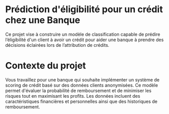 # Prédiction d'éligibilité pour un crédit chez une Banque
Ce projet vise à construire un modèle de classification capable de prédire l’éligibilité d'un client à avoir un crédit pour aider une banque à prendre des décisions éclairées lors de l’attribution de crédits.

# Contexte du projet
Vous travaillez pour une banque qui souhaite implémenter un système de scoring de crédit basé sur des données clients anonymisées. Ce modèle permet d'évaluer la probabilité de remboursement et de minimiser les risques tout en maximisant les profits. Les données incluent des caractéristiques financières et personnelles ainsi que des historiques de remboursement.